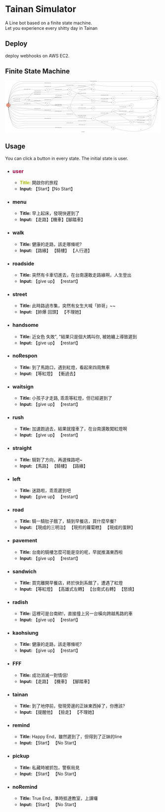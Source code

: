 # Tainan Simulator

A Line bot based on a finite state machine.<br/>
Let you experience every shitty day in Tainan 

## Deploy
deploy webhooks on AWS EC2.

## Finite State Machine
![fsm](./img/show-fsm.png)

## Usage

You can click a button in every state.
The initial state is user.

- ### <font color="#a04">user</font>
    - **<font color="#ab0">Title:</font>** 開啟你的旅程
	- **Input:** 【Start】【No Start】
- ### menu
    - **Title:** 早上起床，發現快遲到了
    - **Input:** 【走路】【機車】【腳踏車】
- ### walk
    - **Title:** 健康的走路，該走哪條呢?
	- **Input:** 【路緣】 【騎樓】 【人行道】
- ### roadside
    - **Title:** 突然有卡車切進去，在台南還敢走路緣啊，人生登出
	- **Input:** 【give up】 【restart】
- ### street
    - **Title:** 此時路過市集，突然有女生大喊「帥哥」\~~
	- **Input:** 【帥爆 回頭】 【不理她】
- ### handsome
    - **Title:** 近女色 失敗", "結果只是個大媽叫你, 被她纏上導致遲到
	- **Input:** 【give up】 【restart】
- ### noRespon
    - **Title:** 到了馬路口，遇到紅燈，看起來四周無車
	- **Input:** 【等紅燈】 【衝過去】
- ### waitsign
    - **Title:** 小孩子才走路, 乖乖等紅燈，但已經遲到了
	- **Input:** 【give up】 【restart】
- ### rush
    - **Title:** 加速跑過去，結果就撞車了，在台南還敢闖紅燈啊
	- **Input:** 【give up】 【restart】
- ### straight
    - **Title:** 騎對了方向，再選條路吧~
	- **Input:** 【馬路】 【騎樓】 【路緣】
- ### left
    - **Title:** 迷路啦，乖乖遲到吧
	- **Input:** 【give up】 【restart】
- ### road
    - **Title:** 騎一騎肚子餓了，騎到早餐店，買什麼早餐?
	- **Input:** 【現成的三明治】 【現煎的蘿蔔糕】 【現成的蛋餅】
- ### pavement
    - **Title:** 台南的騎樓怎麼可能是空的呢，早就推滿東西啦
	- **Input:** 【give up】 【restart】
- ### sandwich
    - **Title:** 買完離開早餐店，終於快到系館了，遭遇了紅燈
	- **Input:** 【等紅燈】 【高雄式左轉】 【台南式右轉】 【怒燒】
- ### radish
    - **Title:** 這裡可是台南欸!，直接撞上另一台橫向跨越馬路的車
	- **Input:** 【give up】 【restart】
- ### kaohsiung
    - **Title:** 健康的走路，該走哪條呢?
	- **Input:** 【give up】 【restart】
- ### FFF
    - **Title:** 成功消滅一對情侶!
	- **Input:** 【走路】 【機車】 【腳踏車】
- ### tainan
    - **Title:** 到了地停前，發現旁邊的正妹東西掉了，你應該?
	- **Input:** 【提醒他】 【撿走】 【不理她】
- ### remind
    - **Title:** Happy End，雖然遲到了，但得到了正妹的line
	- **Input:** 【Start】 【No Start】
- ### pickup
    - **Title:** 私藏時被抓包，警察局見
	- **Input:** 【Start】 【No Start】
- ### noRemind
    - **Title:** True End，準時抵達教室，上課囉
	- **Input:** 【Start】 【No Start】





